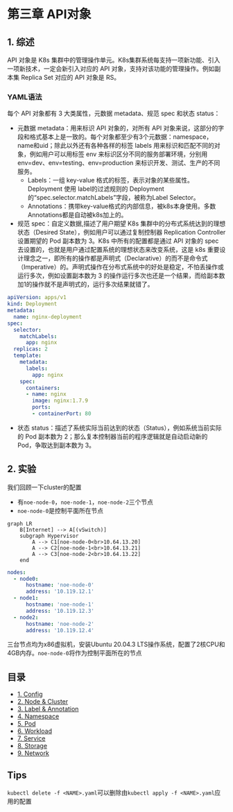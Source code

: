 # 第三章 API对象

## 1. 综述

API 对象是 K8s 集群中的管理操作单元。K8s集群系统每支持一项新功能、引入一项新技术，一定会新引入对应的 API 对象，支持对该功能的管理操作。例如副本集 Replica Set 对应的 API 对象是 RS。

### YAML语法

每个 API 对象都有 3 大类属性，元数据 metadata、规范 spec 和状态 status：

- 元数据 metadata：用来标识 API 对象的，对所有 API 对象来说，这部分的字段和格式基本上是一致的。每个对象都至少有3个元数据：namespace，name和uid；除此以外还有各种各样的标签 labels 用来标识和匹配不同的对象，例如用户可以用标签 env 来标识区分不同的服务部署环境，分别用 env=dev、env=testing、env=production 来标识开发、测试、生产的不同服务。
  - Labels：一组 key-value 格式的标签，表示对象的某些属性。Deployment 使用 label的过滤规则的 Deployment 的“spec.selector.matchLabels”字段，被称为Label Selector。
  - Annotations：携带key-value格式的内部信息，被k8s本身使用。多数Annotations都是自动被k8s加上的。
- 规范 spec：自定义数据,描述了用户期望 K8s 集群中的分布式系统达到的理想状态（Desired State），例如用户可以通过复制控制器 Replication  Controller 设置期望的 Pod 副本数为 3。K8s 中所有的配置都是通过 API 对象的 spec 去设置的，也就是用户通过配置系统的理想状态来改变系统，这是 k8s 重要设计理念之一，即所有的操作都是声明式（Declarative）的而不是命令式（Imperative）的。声明式操作在分布式系统中的好处是稳定，不怕丢操作或运行多次，例如设置副本数为 3 的操作运行多次也还是一个结果，而给副本数加1的操作就不是声明式的，运行多次结果就错了。

```yaml
apiVersion: apps/v1
kind: Deployment
metadata: 
  name: nginx-deployment
spec: 
  selector: 
    matchLabels: 
      app: nginx 
  replicas: 2 
  template: 
    metadata: 
      labels: 
        app: nginx 
    spec: 
      containers: 
      - name: nginx 
        image: nginx:1.7.9 
        ports: 
        - containerPort: 80
```

- 状态 status：描述了系统实际当前达到的状态（Status），例如系统当前实际的 Pod 副本数为 2；那么复本控制器当前的程序逻辑就是自动启动新的 Pod，争取达到副本数为 3。

## 2. 实验

我们回顾一下cluster的配置

- 有`noe-node-0`，`noe-node-1`，`noe-node-2`三个节点
- `noe-node-0`是控制平面所在节点

```mermaid
graph LR
    B[Internet] --> A[(vSwitch)]
    subgraph Hypervisor
        A --> C1[noe-node-0<br>10.64.13.20]
        A --> C2[noe-node-1<br>10.64.13.21]
        A --> C3[noe-node-2<br>10.64.13.22]
    end
```

```yaml
nodes:
  - node0:
      hostname: 'noe-node-0'
      address: '10.119.12.1'
  - node1:
      hostname: 'noe-node-1'
      address: '10.119.12.3'
  - node2:
      hostname: 'noe-node-2'
      address: '10.119.12.4'
```

三台节点均为x86虚拟机，安装Ubuntu 20.04.3 LTS操作系统，配置了2核CPU和4GB内存。`noe-node-0`将作为控制平面所在的节点



## 目录

- [1. Config](1_config)
- [2. Node & Cluster](2_cluster-node)
- [3. Label & Annotation](3_label_annotation)
- [4. Namespace](4_namespace)  
- [5. Pod](5_pod)
- [6. Workload](6_workload)
- [7. Service](7_service)
- [8. Storage](8_storage)
- [9. Network](9_network)


## Tips

`kubectl delete -f <NAME>.yaml`可以删除由`kubectl apply -f <NAME>.yaml`应用的配置
